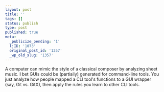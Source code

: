 ```yaml
---
layout: post
title: ''
tags: []
status: publish
type: post
published: true
meta:
  _publicize_pending: '1'
  ljID: '1073'
  original_post_id: '1357'
  _wp_old_slug: '1357'
---
```

A computer can mimic the style of a classical composer by analyzing sheet music.  I bet GUIs could be (partially) generated for command-line tools.  You just analyze how people mapped a CLI tool's functions to a GUI wrapper (say, Git vs. GitX), then apply the rules you learn to other CLI tools.
